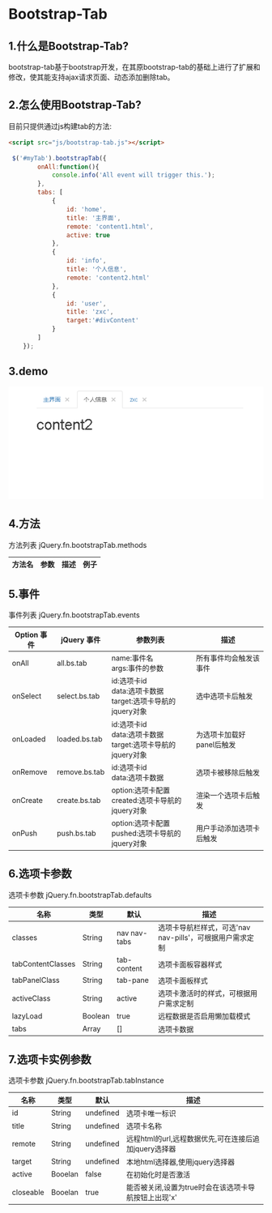 Bootstrap-Tab
=============
1.什么是Bootstrap-Tab?
---------------------
bootstrap-tab基于bootstrap开发，在其原bootstrap-tab的基础上进行了扩展和修改，使其能支持ajax请求页面、动态添加删除tab。

2.怎么使用Bootstrap-Tab?
-----------------------
目前只提供通过js构建tab的方法:
```html
<script src="js/bootstrap-tab.js"></script>
```
```javascript
 $('#myTab').bootstrapTab({
        onAll:function(){
            console.info('All event will trigger this.');
        },
        tabs: [
            {
                id: 'home',
                title: '主界面',
                remote: 'content1.html',
                active: true
            },
            {
                id: 'info',
                title: '个人信息',
                remote: 'content2.html'
            },
            {
                id: 'user',
                title: 'zxc',
                target:'#divContent'
            }
        ]
    });
```
3.demo
------
![demo1](demo1.png)

4.方法
------
方法列表 jQuery.fn.bootstrapTab.methods
<table>
    <thead>
    <tr>
        <th>方法名</th>
        <th>参数</th>
        <th>描述</th>
        <th>例子</th>
    </tr>
    </thead>
    <tbody>
    </tdoby>
</table>

5.事件
------
事件列表 jQuery.fn.bootstrapTab.events
<table>
    <thead>
    <tr>
        <th>Option 事件</th>
        <th>jQuery 事件</th>
        <th>参数列表</th>
        <th>描述</th>
    </tr>
    </thead>
    <tbody>
        <tr>
            <td>onAll</td>
            <td>all.bs.tab</td>
            <td>name:事件名<br>args:事件的参数</td>
            <td>所有事件均会触发该事件</td>
        </tr>
        <tr>
            <td>onSelect</td>
            <td>select.bs.tab</td>
            <td>id:选项卡id<br>data:选项卡数据<br>target:选项卡导航的jquery对象</td>
            <td>选中选项卡后触发</td>
        </tr>
        <tr>
            <td>onLoaded</td>
            <td>loaded.bs.tab</td>
            <td>id:选项卡id<br>data:选项卡数据<br>target:选项卡导航的jquery对象</td>
            <td>为选项卡加载好panel后触发</td>
        </tr>
        <tr>
            <td>onRemove</td>
            <td>remove.bs.tab</td>
            <td>id:选项卡id<br>data:选项卡数据</td>
            <td>选项卡被移除后触发</td>
        </tr>
        <tr>
            <td>onCreate</td>
            <td>create.bs.tab</td>
            <td>option:选项卡配置<br>created:选项卡导航的jquery对象</td>
            <td>渲染一个选项卡后触发</td>
        </tr>
        <tr>
            <td>onPush</td>
            <td>push.bs.tab</td>
            <td>option:选项卡配置<br>pushed:选项卡导航的jquery对象</td>
            <td>用户手动添加选项卡后触发</td>
        </tr>
    </tbody>
</table>

6.选项卡参数
-----------
选项卡参数 jQuery.fn.bootstrapTab.defaults
<table>
    <thead>
    <tr>
        <th>名称</th>
        <th>类型</th>
        <th>默认</th>
        <th>描述</th>
    </tr>
    </thead>
    <tbody>
        <tr>
            <td>classes</td>
            <td>String</td>
            <td>nav nav-tabs</td>
            <td>选项卡导航栏样式，可选'nav nav-pills'，可根据用户需求定制</td>
        </tr>
        <tr>
            <td>tabContentClasses</td>
            <td>String</td>
            <td>tab-content</td>
            <td>选项卡面板容器样式</td>
        </tr>
        <tr>
            <td>tabPanelClass</td>
            <td>String</td>
            <td>tab-pane</td>
            <td>选项卡面板样式</td>
        </tr>
        <tr>
            <td>activeClass</td>
            <td>String</td>
            <td>active</td>
            <td>选项卡激活时的样式，可根据用户需求定制</td>
        </tr>
        <tr>
            <td>lazyLoad</td>
            <td>Boolean</td>
            <td>true</td>
            <td>远程数据是否启用懒加载模式</td>
        </tr>
        <tr>
            <td>tabs</td>
            <td>Array</td>
            <td>[]</td>
            <td>选项卡数据</td>
        </tr>
    </tbody>
</table>

7.选项卡实例参数
---------------
选项卡参数 jQuery.fn.bootstrapTab.tabInstance
<table>
    <thead>
    <tr>
        <th>名称</th>
        <th>类型</th>
        <th>默认</th>
        <th>描述</th>
    </tr>
    </thead>
    <tbody>
        <tr>
            <td>id</td>
            <td>String</td>
            <td>undefined</td>
            <td>选项卡唯一标识</td>
        </tr>
        <tr>
            <td>title</td>
            <td>String</td>
            <td>undefined</td>
            <td>选项卡名称</td>
        </tr>
        <tr>
            <td>remote</td>
            <td>String</td>
            <td>undefined</td>
            <td>远程html的url,远程数据优先,可在连接后追加jquery选择器</td>
        </tr>
        <tr>
            <td>target</td>
            <td>String</td>
            <td>undefined</td>
            <td>本地html选择器,使用jquery选择器</td>
        </tr>
        <tr>
            <td>active</td>
            <td>Booelan</td>
            <td>false</td>
            <td>在初始化时是否激活</td>
        </tr>
        <tr>
            <td>closeable</td>
            <td>Booelan</td>
            <td>true</td>
            <td>能否被关闭,设置为true时会在该选项卡导航按钮上出现'x'</td>
        </tr>
    </tbody>
</table>
